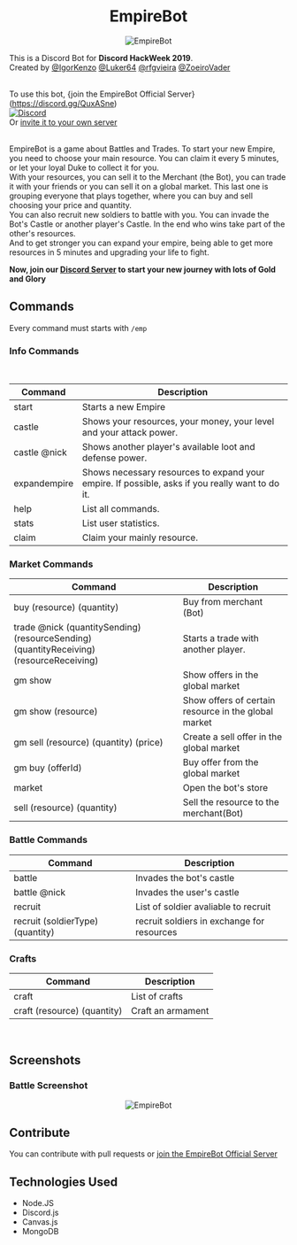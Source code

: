 <h1 align = 'center'>EmpireBot </h1>

<p align='center'>
  <img alt='EmpireBot' src='https://i.imgur.com/tbzriFR.png'>
</p>

This is a Discord Bot for **Discord HackWeek 2019**. <br/>
Created by [@IgorKenzo](https://github.com/IgorKenzo) [@Luker64](https://github.com/Luker64) [@rfgvieira](https://github.com/rfgvieira) [@ZoeiroVader](https://github.com/ZoeiroVader)
<br/><br/>
  
To use this bot, {join the EmpireBot Official Server}(https://discord.gg/QuxASne)
<br/>
[![Discord](https://img.shields.io/discord/594294774144565268.svg?label=&logo=discord&logoColor=ffffff&color=7389D8&labelColor=6A7EC2)](https://discord.gg/QuxASne)
<br/>
Or [invite it to your own server](https://discordapp.com/oauth2/authorize?client_id=592816206248149002&scope=bot&permissions=248896)


<br/>
EmpireBot is a game about Battles and Trades.
To start your new Empire, you need to choose your main resource. You can claim it every 5 minutes, or let your loyal Duke to collect it for you.<br/>
With your resources, you can sell it to the Merchant (the Bot), you can trade it with your friends or you can sell it on a global market. This last one is grouping everyone that plays together, where you can buy and sell choosing your price and quantity.<br/>
You can also recruit new soldiers to battle with you. You can invade the Bot's Castle or another player's Castle. In the end who wins take part of the other's resources.<br/>
And to get stronger you can expand your empire, being able to get more resources in 5 minutes and upgrading your life to fight.<br/>

**Now, join our [Discord Server](https://discord.gg/QuxASne) to start your new journey with lots of Gold and Glory**


## Commands

Every command must starts with ```/emp ```

### Info Commands
<br/>

<table>
            <thead>
                <th>
                    Command
                </th>
                <th>
                    Description
                </th>
            </thead>
            <tbody>
                <tr>
                    <td>
                        start
                    </td>
                    <td>
                        Starts a new Empire
                    </td>
                </tr>
                <tr>
                    <td>
                        castle
                    </td>
                    <td>
                        Shows your resources, your money, your level and your attack power.
                    </td>
                </tr>
                <tr>
                    <td>
                        castle @nick
                    </td>
                    <td>
                        Shows another player's available loot and defense power.
                    </td>
                </tr>
                <tr>
                    <td>
                        expandempire
                    </td>
                    <td>
                        Shows necessary resources to expand your empire. If possible, asks if you really want to do it.
                    </td>
                </tr>
                <tr>
                    <td>
                        help
                    </td>
                    <td>
                        List all commands.
                    </td>
                </tr>
                <tr>
                    <td>
                        stats
                    </td>
                    <td>
                        List user statistics.
                    </td>
                </tr>
                <tr>
                    <td>
                        claim
                    </td>
                    <td>
                        Claim your mainly resource.
                    </td>
                </tr>
            </tbody>
        </table>
        
        
### Market Commands
<table>
            <thead>
                <th>
                    Command
                </th>
                <th>
                    Description
                </th>
            </thead>
            <tbody>
                <tr>
                    <td>
                        buy (resource) (quantity)
                    </td>
                    <td>
                        Buy from merchant (Bot)
                    </td>
                </tr>
                <tr>
                    <td>
                        trade @nick (quantitySending) (resourceSending) (quantityReceiving) (resourceReceiving)
                    </td>
                    <td>
                        Starts a trade with another player.
                    </td>
                </tr>
                <tr>
                    <td>
                        gm show
                    </td>
                    <td>
                        Show offers in the global market 
                    </td>
                </tr>
                <tr>
                    <td>
                        gm show (resource)
                    </td>
                    <td>
                        Show offers of certain resource in the global market 
                    </td>
                </tr>
                <tr>
                    <td>
                        gm sell (resource) (quantity) (price)
                    </td>
                    <td>
                        Create a sell offer in the global market
                    </td>
                </tr>
                <tr>
                    <td>
                        gm buy (offerId)
                    </td>
                    <td>
                        Buy offer from the global market
                    </td>
                </tr>
                <tr>
                    <td>
                        market
                    </td>
                    <td>
                        Open the bot's store
                    </td>
                </tr>
                <tr>
                    <td>
                        sell (resource) (quantity)
                    </td>
                    <td>
                        Sell the resource to the merchant(Bot)
                    </td>
                </tr>                
            </tbody>
        </table>
        
### Battle Commands

  <table>
            <thead>
                <th>
                    Command
                </th>
                <th>
                    Description
                </th>
            </thead>
            <tbody>
                <tr>
                    <td>
                        battle
                    </td>
                    <td>
                        Invades the bot's castle
                    </td>
                </tr>
                <tr>
                    <td>
                        battle @nick
                    </td>
                    <td>
                        Invades the user's castle
                    </td>
                </tr>
                <tr>
                    <td>
                        recruit
                    </td>
                    <td>
                        List of soldier avaliable to recruit
                    </td>
                </tr>
                <tr>
                    <td>
                        recruit (soldierType) (quantity)
                    </td>
                    <td>
                        recruit soldiers in exchange for resources
                    </td>
                </tr>
            </tbody>
        </table>
        
### Crafts
  <table>
      <thead>
          <th>
              Command
          </th>
          <th>
              Description
          </th>
      </thead>
      <tbody>
          <tr>
              <td>
                  craft
              </td>
              <td>
                  List of crafts
              </td>
          </tr>
          <tr>
              <td>
                  craft (resource) (quantity)
              </td>
              <td>
                  Craft an armament
              </td>
          </tr>
      </tbody>
  </table>
<br/>

## Screenshots

### Battle Screenshot
<p align='center'>
   <img alt='EmpireBot' src='https://i.imgur.com/yhd1Wd6.png'>
</p>

## Contribute

You can contribute with pull requests or [join the EmpireBot Official Server](https://discord.gg/QuxASne)

## Technologies Used

- Node.JS
- Discord.js
- Canvas.js
- MongoDB
